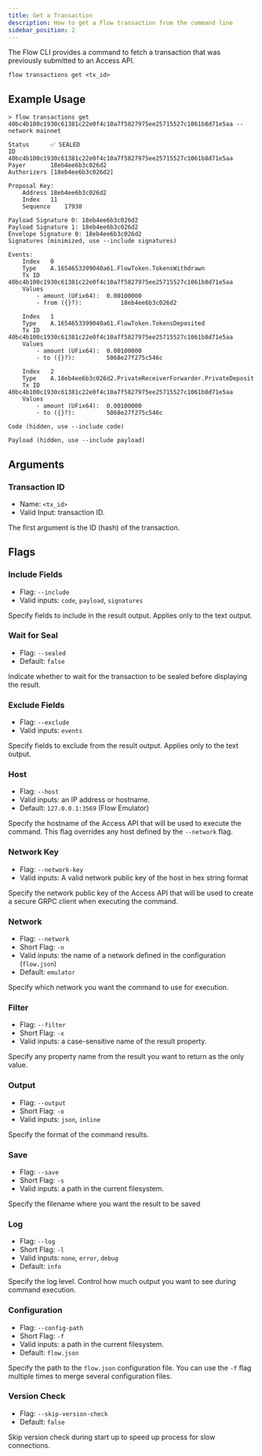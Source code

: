 ```yaml
---
title: Get a Transaction
description: How to get a Flow transaction from the command line
sidebar_position: 2
---
```


The Flow CLI provides a command to fetch a transaction
that was previously submitted to an Access API.

```shell
flow transactions get <tx_id>
```

## Example Usage

```shell
> flow transactions get 40bc4b100c1930c61381c22e0f4c10a7f5827975ee25715527c1061b8d71e5aa --network mainnet 

Status		✅ SEALED
ID		40bc4b100c1930c61381c22e0f4c10a7f5827975ee25715527c1061b8d71e5aa
Payer		18eb4ee6b3c026d2
Authorizers	[18eb4ee6b3c026d2]

Proposal Key:	
    Address	18eb4ee6b3c026d2
    Index	11
    Sequence	17930

Payload Signature 0: 18eb4ee6b3c026d2
Payload Signature 1: 18eb4ee6b3c026d2
Envelope Signature 0: 18eb4ee6b3c026d2
Signatures (minimized, use --include signatures)

Events:		 
    Index	0
    Type	A.1654653399040a61.FlowToken.TokensWithdrawn
    Tx ID	40bc4b100c1930c61381c22e0f4c10a7f5827975ee25715527c1061b8d71e5aa
    Values
		- amount (UFix64):	0.00100000
		- from ({}?):			18eb4ee6b3c026d2

    Index	1
    Type	A.1654653399040a61.FlowToken.TokensDeposited
    Tx ID	40bc4b100c1930c61381c22e0f4c10a7f5827975ee25715527c1061b8d71e5aa
    Values
		- amount (UFix64):	0.00100000
		- to ({}?):			5068e27f275c546c

    Index	2
    Type	A.18eb4ee6b3c026d2.PrivateReceiverForwarder.PrivateDeposit
    Tx ID	40bc4b100c1930c61381c22e0f4c10a7f5827975ee25715527c1061b8d71e5aa
    Values
		- amount (UFix64):	0.00100000
		- to ({}?):			5068e27f275c546c

Code (hidden, use --include code)

Payload (hidden, use --include payload)
```

## Arguments

### Transaction ID

- Name: `<tx_id>`
- Valid Input: transaction ID.

The first argument is the ID (hash) of the transaction.

## Flags
    
### Include Fields

- Flag: `--include`
- Valid inputs: `code`, `payload`, `signatures`

Specify fields to include in the result output. Applies only to the text output.

### Wait for Seal

- Flag: `--sealed`
- Default: `false`

Indicate whether to wait for the transaction to be sealed
before displaying the result.

### Exclude Fields

- Flag: `--exclude`
- Valid inputs: `events`

Specify fields to exclude from the result output. Applies only to the text output.

### Host

- Flag: `--host`
- Valid inputs: an IP address or hostname.
- Default: `127.0.0.1:3569` (Flow Emulator)

Specify the hostname of the Access API that will be
used to execute the command. This flag overrides
any host defined by the `--network` flag.

### Network Key

- Flag: `--network-key`
- Valid inputs: A valid network public key of the host in hex string format

Specify the network public key of the Access API that will be
used to create a secure GRPC client when executing the command.

### Network

- Flag: `--network`
- Short Flag: `-n`
- Valid inputs: the name of a network defined in the configuration (`flow.json`)
- Default: `emulator`

Specify which network you want the command to use for execution.

### Filter

- Flag: `--filter`
- Short Flag: `-x`
- Valid inputs: a case-sensitive name of the result property.

Specify any property name from the result you want to return as the only value.

### Output

- Flag: `--output`
- Short Flag: `-o`
- Valid inputs: `json`, `inline`

Specify the format of the command results.

### Save

- Flag: `--save`
- Short Flag: `-s`
- Valid inputs: a path in the current filesystem.

Specify the filename where you want the result to be saved

### Log

- Flag: `--log`
- Short Flag: `-l`
- Valid inputs: `none`, `error`, `debug`
- Default: `info`

Specify the log level. Control how much output you want to see during command execution.

### Configuration

- Flag: `--config-path`
- Short Flag: `-f`
- Valid inputs: a path in the current filesystem.
- Default: `flow.json`

Specify the path to the `flow.json` configuration file.
You can use the `-f` flag multiple times to merge
several configuration files.

### Version Check

- Flag: `--skip-version-check`
- Default: `false`

Skip version check during start up to speed up process for slow connections.